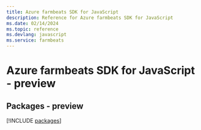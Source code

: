 ```yaml
---
title: Azure farmbeats SDK for JavaScript
description: Reference for Azure farmbeats SDK for JavaScript
ms.date: 02/14/2024
ms.topic: reference
ms.devlang: javascript
ms.service: farmbeats
---
```

# Azure farmbeats SDK for JavaScript - preview
## Packages - preview
[!INCLUDE [packages](farmbeats-index.md)]
